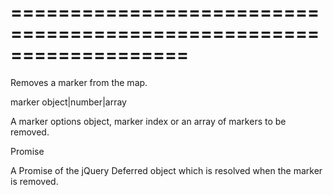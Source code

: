 <!--**
/*-------------------------------------------
    Auto-generated file. Do not modify.
-------------------------------------------

**-->
===================================================================
===================================================================

<!--shortDescription-->
Removes a marker from the map.
<!--/shortDescription-->

<!--paramName1-->marker<!--/paramName1-->
<!--paramType1-->object|number|array<!--/paramType1-->
<!--paramDescription1-->
A marker options object, marker index or an array of markers to be removed.
<!--/paramDescription1-->

<!--returnType-->Promise<!--/returnType-->
<!--returnDescription-->
A Promise of the jQuery Deferred object which is resolved when the marker is removed.
<!--/returnDescription-->

<!--fullDescription-->

<!--/fullDescription-->